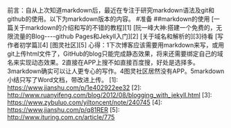 前言：自从上次知道markdown后，最近在专注于研究markdown语法及git和github的使用。以下为markdown版本的内容。
#准备
##markdown的使用
[一篇关于markdown的介绍和写的不错的教程][1]
[阮一峰大神:搭建一个免费的，无限流量的Blog----github Pages和Jekyll入门][2]
[关于域名和解析的][3]待看
[写作者初学篇][4]
[图灵社区][5]
心得：1下次博客应该需要用markdown来写，或用git上传html文件了，GitHub的blog只能完成静态效果，将来还需要绑定自己的域名来实现动态效果。2直接在APP上搜不如直接百度搜，好处是选择多。3markdown确实可以让人更专心的写作。4图灵社区居然没有APP。5markdown小结只写了Word文档，带改进上传。
[1]:  https://www.jianshu.com/p/1e402922ee32
[2]:  http://www.ruanyifeng.com/blog/2012/08/blogging_with_jekyll.html
[3]:  https://www.zybuluo.com/yiltoncent/note/240745
[4]:  https://www.jianshu.com/p/q81RER
[5]:  http://www.ituring.com.cn/article/775
